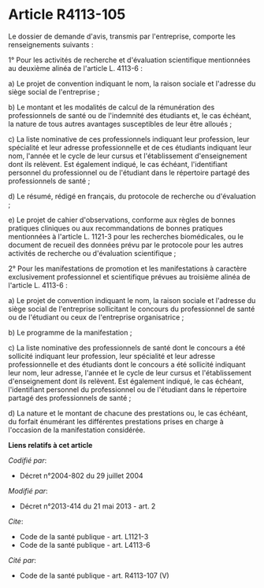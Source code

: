 # Article R4113-105

Le dossier de demande d'avis, transmis par l'entreprise, comporte les renseignements suivants : 

1° Pour les activités de recherche et d'évaluation scientifique mentionnées au deuxième alinéa de l'article L. 4113-6 : 

a) Le projet de convention indiquant le nom, la raison sociale et l'adresse du siège social de l'entreprise ; 

b) Le montant et les modalités de calcul de la rémunération des professionnels de santé ou de l'indemnité des étudiants et,
le cas échéant, la nature de tous autres avantages susceptibles de leur être alloués ; 

c) La liste nominative de ces professionnels indiquant leur profession, leur spécialité et leur adresse professionnelle et de
ces étudiants indiquant leur nom, l'année et le cycle de leur cursus et l'établissement d'enseignement dont ils relèvent. Est
également indiqué, le cas échéant, l'identifiant personnel du professionnel ou de l'étudiant dans le répertoire partagé des
professionnels de santé ; 

d) Le résumé, rédigé en français, du protocole de recherche ou d'évaluation ; 

e) Le projet de cahier d'observations, conforme aux règles de bonnes pratiques cliniques ou aux recommandations de bonnes
pratiques mentionnées à l'article L. 1121-3 pour les recherches biomédicales, ou le document de recueil des données prévu par
le protocole pour les autres activités de recherche ou d'évaluation scientifique ; 

2° Pour les manifestations de promotion et les manifestations à caractère exclusivement professionnel et scientifique prévues
au troisième alinéa de l'article L. 4113-6 : 

a) Le projet de convention indiquant le nom, la raison sociale et l'adresse du siège social de l'entreprise sollicitant le
concours du professionnel de santé ou de l'étudiant ou ceux de l'entreprise organisatrice ; 

b) Le programme de la manifestation ; 

c) La liste nominative des professionnels de santé dont le concours a été sollicité indiquant leur profession, leur
spécialité et leur adresse professionnelle et des étudiants dont le concours a été sollicité indiquant leur nom, leur
adresse, l'année et le cycle de leur cursus et l'établissement d'enseignement dont ils relèvent. Est également indiqué, le
cas échéant, l'identifiant personnel du professionnel ou de l'étudiant dans le répertoire partagé des professionnels de
santé ; 

d) La nature et le montant de chacune des prestations ou, le cas échéant, du forfait énumérant les différentes prestations
prises en charge à l'occasion de la manifestation considérée.

**Liens relatifs à cet article**

_Codifié par_:

  - Décret n°2004-802 du 29 juillet 2004

_Modifié par_:

  - Décret n°2013-414 du 21 mai 2013 - art. 2

_Cite_:

  - Code de la santé publique - art. L1121-3
  - Code de la santé publique - art. L4113-6

_Cité par_:

  - Code de la santé publique - art. R4113-107 (V)
